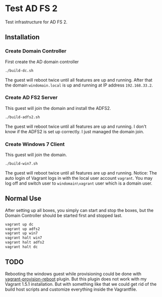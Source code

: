 # Test AD FS 2
Test infrastructure for AD FS 2.

## Installation
### Create Domain Controller
First create the AD domain controller

```bash
./build-dc.sh
```

The guest will reboot twice until all features are up and running. After that
the domain `windomain.local` is up and running at IP address `192.168.33.2`.

### Create AD FS2 Server
This guest will join the domain and install the ADFS2.

```bash
./build-adfs2.sh
```

The guest will reboot twice until all features are up and running.
I don't know if the ADFS2 is set up correctly. I just managed the domain join.

### Create Windows 7 Client
This guest will join the domain.

```bash
./build-win7.sh
```

The guest will reboot twice until all features are up and running.
Notice: The auto login of Vagrant logs in with the local user account `vagrant`.
You may log off and switch user to `windomain\vagrant` user which is a domain user.

## Normal Use
After setting up all boxes, you simply can start and stop the boxes, but the
Domain Controller should be started first and stopped last.

```bash
vagrant up dc
vagrant up adfs2
vagrant up win7
vagrant halt win7
vagrant halt adfs2
vagrant halt dc
```

## TODO
Rebooting the windows guest while provisioning could be done with [vagrant-provision-reboot](https://github.com/exratione/vagrant-provision-reboot) plugin.
But this plugin does not work with my Vagrant 1.5.1 installation. But with something like that we could get rid
of the build host scripts and customize everything inside the Vagrantfile.

